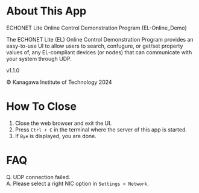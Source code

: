 # About This App

ECHONET Lite Online Control Demonstration Program (EL-Online_Demo)

The ECHONET Lite (EL) Online Control Demonstration Program provides an easy-to-use UI to allow users to search, confugure, or get/set property values of, any EL-compliant devices (or nodes) that can communicate with your system through UDP.

v1.1.0

© Kanagawa Institute of Technology 2024


# How To Close

1. Close the web browser and exit the UI.
1. Press `Ctrl + C` in the terminal where the server of this app is started.
1. If `Bye` is displayed, you are done.


# FAQ

Q. UDP connection failed.\
A. Please select a right NIC option in `Settings > Network`.
